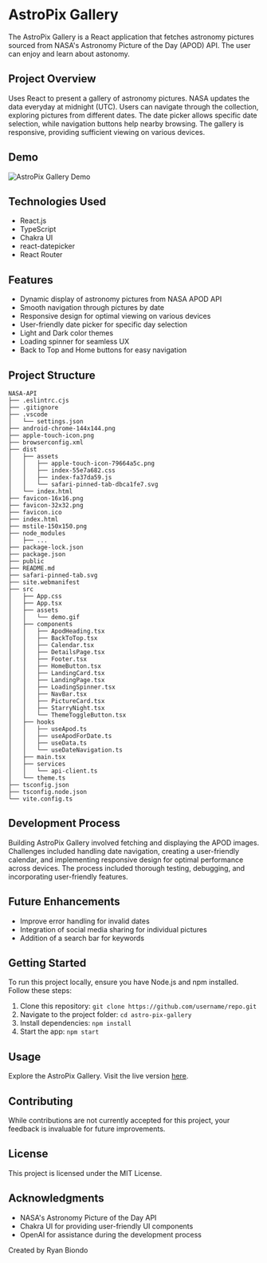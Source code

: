 # AstroPix Gallery

The AstroPix Gallery is a React application that fetches astronomy pictures sourced from NASA's Astronomy Picture of the Day (APOD) API. The user can enjoy and learn about astonomy.

## Project Overview

Uses React to present a gallery of astronomy pictures. NASA updates the data everyday at midnight (UTC). Users can navigate through the collection, exploring pictures from different dates. The date picker allows specific date selection, while navigation buttons help nearby browsing. The gallery is responsive, providing sufficient viewing on various devices.

## Demo

![AstroPix Gallery Demo](/src/assets/demo.gif)

## Technologies Used

- React.js
- TypeScript
- Chakra UI
- react-datepicker
- React Router

## Features

- Dynamic display of astronomy pictures from NASA APOD API
- Smooth navigation through pictures by date
- Responsive design for optimal viewing on various devices
- User-friendly date picker for specific day selection
- Light and Dark color themes
- Loading spinner for seamless UX
- Back to Top and Home buttons for easy navigation

## Project Structure

```
NASA-API
├── .eslintrc.cjs
├── .gitignore
├── .vscode
│   └── settings.json
├── android-chrome-144x144.png
├── apple-touch-icon.png
├── browserconfig.xml
├── dist
│   ├── assets
│   │   ├── apple-touch-icon-79664a5c.png
│   │   ├── index-55e7a682.css
│   │   ├── index-fa37da59.js
│   │   └── safari-pinned-tab-dbca1fe7.svg
│   └── index.html
├── favicon-16x16.png
├── favicon-32x32.png
├── favicon.ico
├── index.html
├── mstile-150x150.png
├── node_modules
│   ├── ...
├── package-lock.json
├── package.json
├── public
├── README.md
├── safari-pinned-tab.svg
├── site.webmanifest
├── src
│   ├── App.css
│   ├── App.tsx
│   ├── assets
│   │   └── demo.gif
│   ├── components
│   │   ├── ApodHeading.tsx
│   │   ├── BackToTop.tsx
│   │   ├── Calendar.tsx
│   │   ├── DetailsPage.tsx
│   │   ├── Footer.tsx
│   │   ├── HomeButton.tsx
│   │   ├── LandingCard.tsx
│   │   ├── LandingPage.tsx
│   │   ├── LoadingSpinner.tsx
│   │   ├── NavBar.tsx
│   │   ├── PictureCard.tsx
│   │   ├── StarryNight.tsx
│   │   └── ThemeToggleButton.tsx
│   ├── hooks
│   │   ├── useApod.ts
│   │   ├── useApodForDate.ts
│   │   ├── useData.ts
│   │   └── useDateNavigation.ts
│   ├── main.tsx
│   ├── services
│   │   └── api-client.ts
│   └── theme.ts
├── tsconfig.json
├── tsconfig.node.json
└── vite.config.ts
```

## Development Process

Building AstroPix Gallery involved fetching and displaying the APOD images. Challenges included handling date navigation, creating a user-friendly calendar, and implementing responsive design for optimal performance across devices. The process included thorough testing, debugging, and incorporating user-friendly features.

## Future Enhancements

- Improve error handling for invalid dates
- Integration of social media sharing for individual pictures
- Addition of a search bar for keywords

## Getting Started

To run this project locally, ensure you have Node.js and npm installed. Follow these steps:

1. Clone this repository: `git clone https://github.com/username/repo.git`
2. Navigate to the project folder: `cd astro-pix-gallery`
3. Install dependencies: `npm install`
4. Start the app: `npm start`

## Usage

Explore the AstroPix Gallery. Visit the live version [here](https://apod.ryanbiondo.com).

## Contributing

While contributions are not currently accepted for this project, your feedback is invaluable for future improvements.

## License

This project is licensed under the MIT License.

## Acknowledgments

- NASA's Astronomy Picture of the Day API
- Chakra UI for providing user-friendly UI components
- OpenAI for assistance during the development process

Created by Ryan Biondo
